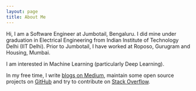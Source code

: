 ```yaml
---
layout: page
title: About Me
---
```


Hi, I am a Software Engineer at Jumbotail, Bengaluru. I did mine under graduation in Electrical Engineering from Indian Institute of Technology Delhi (IIT Delhi). Prior to Jumbotail, I have worked at Roposo, Gurugram and Housing, Mumbai.

I am interested in Machine Learning (particularly Deep Learning).

In my free time, I write [blogs on Medium](https://medium.com/@rohitarya/latest), maintain some open source projects on [GitHub](https://github.com/aryarohit07) and try to contribute on [Stack Overflow](http://stackoverflow.com/users/2720553/rohit-arya).
